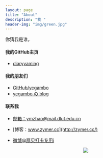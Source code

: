 ```yaml
---
layout: page
title: "About"
description: "我 "
header-img: "img/green.jpg"
---
```




你猜我是谁。
#### 我的GitHub主页
- [diaryyaming](https://github.com/diaryyaming)

#### 我的朋友们
- [GitHub/ycgambo](https://github.com/ycgambo)
- [ycgambo の blog](http://www.notee.cc/)


#### 联系我

- [邮箱：ymzhao@mail.dlut.edu.cn]()
- [博客：www.zymer.cc](http://zymer.cc/)

- [微博@扇贝打卡专用i](http://weibo.com/u/5273122298)




<center>
    <p><img src="http://wx3.sinaimg.cn/mw690/005PA203gy1fhjllkd9q2j30e80e875j.jpg" align="center"></p>
</center>







